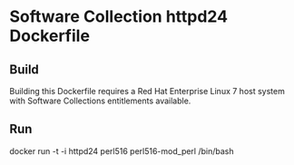 Software Collection httpd24 Dockerfile
===================

Build
-----

Building this Dockerfile requires a Red Hat Enterprise Linux 7 host
system with Software Collections entitlements available.

Run
-----

docker run -t -i httpd24 perl516 perl516-mod_perl /bin/bash
